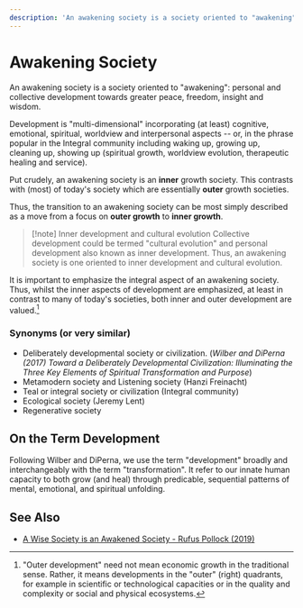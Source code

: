 ```yaml
---
description: 'An awakening society is a society oriented to "awakening": personal and collective development towards greater peace, freedom, insight and wisdom.'
---
```


# Awakening Society

An awakening society is a society oriented to "awakening": personal and collective development towards greater peace, freedom, insight and wisdom. 

Development is "multi-dimensional" incorporating (at least) cognitive, emotional, spiritual, worldview and interpersonal aspects -- or, in the phrase popular in the Integral community including waking up, growing up, cleaning up, showing up (spiritual growth, worldview evolution, therapeutic healing and service).

Put crudely, an awakening society is an **inner** growth society. This contrasts with (most) of today's society which are essentially **outer** growth societies.

Thus, the transition to an awakening society can be most simply described as a move from a focus on **outer growth** to **inner growth**.

>[!note] Inner development and cultural evolution
> Collective development could be termed "cultural evolution" and personal development also known as inner development. Thus, an awakening society is one oriented to inner development and cultural evolution.

It is important to emphasize the integral aspect of an awakening society. Thus, whilst the inner aspects of development are emphasized, at least in contrast to many of today's societies, both inner and outer development are valued.[^1]

[^1]: "Outer development" need not mean economic growth in the traditional sense. Rather, it means developments in the "outer" (right) quadrants, for example in scientific or technological capacities or in the quality and complexity or social and physical ecosystems.

### Synonyms (or very similar)

- Deliberately developmental society or civilization. (*Wilber and DiPerna (2017) Toward a Deliberately Developmental Civilization: Illuminating the Three Key Elements of Spiritual Transformation and Purpose*)
- Metamodern society and Listening society (Hanzi Freinacht)
- Teal or integral society or civilization (Integral community)
- Ecological society (Jeremy Lent)
- Regenerative society

## On the Term Development

Following Wilber and DiPerna, we use the term "development" broadly and interchangeably with the term "transformation". It refer to our innate human capacity to both grow (and heal) through predicable, sequential patterns of mental, emotional, and spiritual unfolding.

## See Also

- [A Wise Society is an Awakened Society - Rufus Pollock (2019)](https://rufuspollock.com/2019/07/02/a-wise-society-is-an-awakened-society/)
